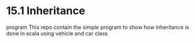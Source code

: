 # 15.1 Inheritance
 program
This repo contain the simple program to show how inheritance is done in scala
using vehicle and car class